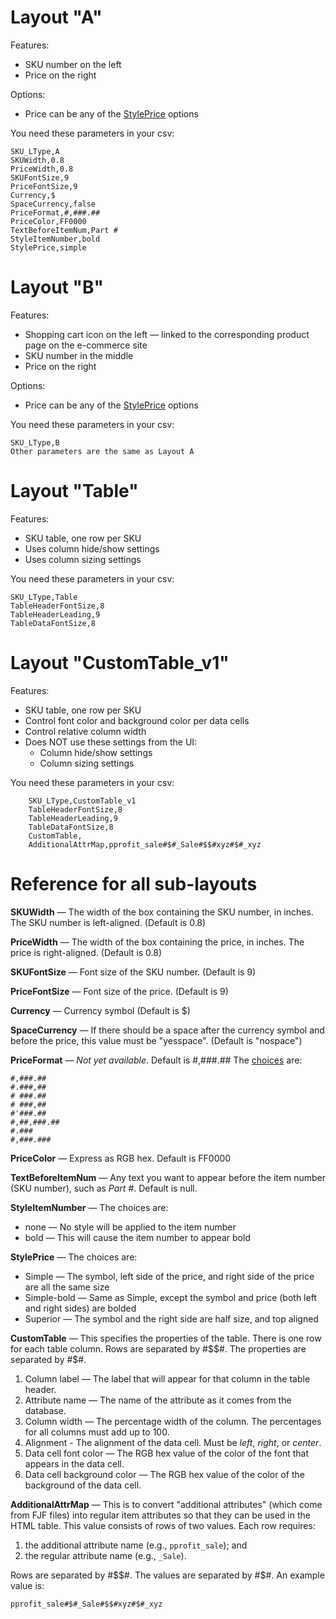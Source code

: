 # Layout "A"
Features:
* SKU number on the left
* Price on the right

Options:
* Price can be any of the [StylePrice](../wiki/Configuration-of-SKU-Price-Sub-layouts) options

You need these parameters in your csv:

    SKU_LType,A
    SKUWidth,0.8
    PriceWidth,0.8
    SKUFontSize,9
    PriceFontSize,9
    Currency,$
    SpaceCurrency,false
    PriceFormat,#,###.##
    PriceColor,FF0000
    TextBeforeItemNum,Part #
    StyleItemNumber,bold
    StylePrice,simple

# Layout "B"
Features:
* Shopping cart icon on the left — linked to the corresponding product page on the e-commerce site
* SKU number in the middle
* Price on the right

Options:
* Price can be any of the [StylePrice](../wiki/Configuration-of-SKU-Price-Sub-layouts) options

You need these parameters in your csv:

    SKU_LType,B
    Other parameters are the same as Layout A

# Layout "Table"
Features:
* SKU table, one row per SKU
* Uses column hide/show settings
* Uses column sizing settings

You need these parameters in your csv:

    SKU_LType,Table
    TableHeaderFontSize,8  
    TableHeaderLeading,9  
    TableDataFontSize,8  

# Layout "CustomTable_v1"
Features:
* SKU table, one row per SKU
* Control font color and background color per data cells
* Control relative column width
* Does NOT use these settings from the UI:
  * Column hide/show settings
  * Column sizing settings

You need these parameters in your csv:
```
    SKU_LType,CustomTable_v1
    TableHeaderFontSize,8  
    TableHeaderLeading,9  
    TableDataFontSize,8  
    CustomTable,
    AdditionalAttrMap,pprofit_sale#$#_Sale#$$#xyz#$#_xyz
```


# Reference for all sub-layouts

**SKUWidth** — The width of the box containing the SKU number, in inches. The SKU number is left-aligned. (Default is 0.8)

**PriceWidth** — The width of the box containing the price, in inches. The price is right-aligned. (Default is 0.8)

**SKUFontSize** — Font size of the SKU number. (Default is 9)

**PriceFontSize** — Font size of the price. (Default is 9)

**Currency** — Currency symbol (Default is $)

**SpaceCurrency** — If there should be a space after the currency symbol and before the price, this value must be "yesspace". (Default is "nospace")

**PriceFormat** — *Not yet available*. Default is #,###.##
The [choices](http://www.thefinancials.com/Default.aspx?SubSectionID=curformat) are:

    #,###.##
    #.###,##
    # ###.##
    # ###,##
    #'###.##
    #,##,###.##
    #.###
    #,###.###


**PriceColor** — Express as RGB hex. Default is FF0000

**TextBeforeItemNum** — Any text you want to appear before the item number (SKU number), such as _Part #_. Default is null.

**StyleItemNumber** — The choices are:
* none — No style will be applied to the item number
* bold — This will cause the item number to appear bold

**StylePrice** — The choices are:
* Simple — The symbol, left side of the price, and right side of the price are all the same size
* Simple-bold —  Same as Simple, except the symbol and price (both left and right sides) are bolded
* Superior — The symbol and the right side are half size, and top aligned

**CustomTable** — This specifies the properties of the table. There is one row for each table column. Rows are separated by #$$#. The properties are separated by #$#.

1. Column label — The label that will appear for that column in the table header.
1. Attribute name — The name of the attribute as it comes from the database.
1. Column width — The percentage width of the column. The percentages for all columns must add up to 100.
1. Alignment - The alignment of the data cell. Must be *left*, *right*, or *center*.
1. Data cell font color — The RGB hex value of the color of the font that appears in the data cell.
1. Data cell background color — The RGB hex value of the color of the background of the data cell.

**AdditionalAttrMap** — This is to convert "additional attributes" (which come from FJF files) into regular item attributes so that they can be used in the HTML table. This value consists of rows of two values. Each row requires:  
  1. the additional attribute name (e.g., ```pprofit_sale```); and  
  1. the regular attribute name (e.g., ```_Sale```).

Rows are separated by #$$#. The values are separated by #$#. An example value is:
```
pprofit_sale#$#_Sale#$$#xyz#$#_xyz
```
